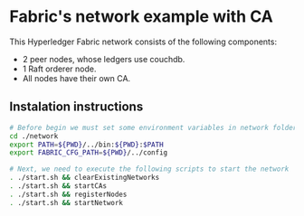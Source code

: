 # Fabric's network example with CA

This Hyperledger Fabric network consists of the following components:

- 2 peer nodes, whose ledgers use couchdb.
- 1 Raft orderer node.
- All nodes have their own CA.

## Instalation instructions

```sh
# Before begin we must set some environment variables in network folder
cd ./network
export PATH=${PWD}/../bin:${PWD}:$PATH
export FABRIC_CFG_PATH=${PWD}/../config

# Next, we need to execute the following scripts to start the network
. ./start.sh && clearExistingNetworks
. ./start.sh && startCAs
. ./start.sh && registerNodes
. ./start.sh && startNetwork
```
